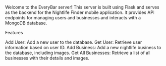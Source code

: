 Welcome to the EveryBar server! This server is built using Flask and serves as the backend for the Nightlife Finder mobile application. It provides API endpoints for managing users and businesses and interacts with a MongoDB database.

Features

Add User: Add a new user to the database.
Get User: Retrieve user information based on user ID.
Add Business: Add a new nightlife business to the database, including images.
Get All Businesses: Retrieve a list of all businesses with their details and images.
